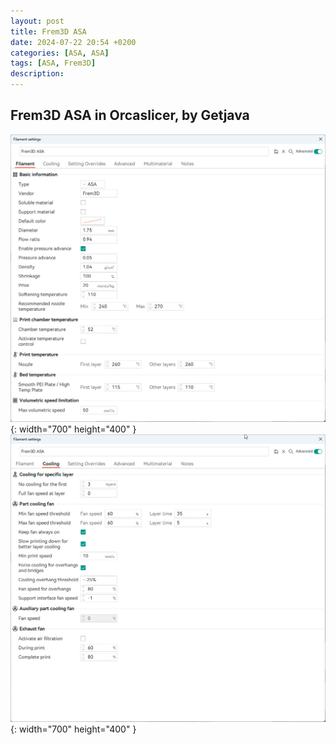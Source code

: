 ```yaml
---
layout: post
title: Frem3D ASA
date: 2024-07-22 20:54 +0200
categories: [ASA, ASA]
tags: [ASA, Frem3D]
description: 
---
```


## Frem3D ASA in Orcaslicer, by Getjava
![Desktop View](/assets/img/Frem3D/ASA/frem3d_asa_orca_filament_getjava.png){: width="700" height="400" }
![Desktop View](/assets/img/Frem3D/ASA/frem3d_asa_orca_cooling_getjava.png){: width="700" height="400" }